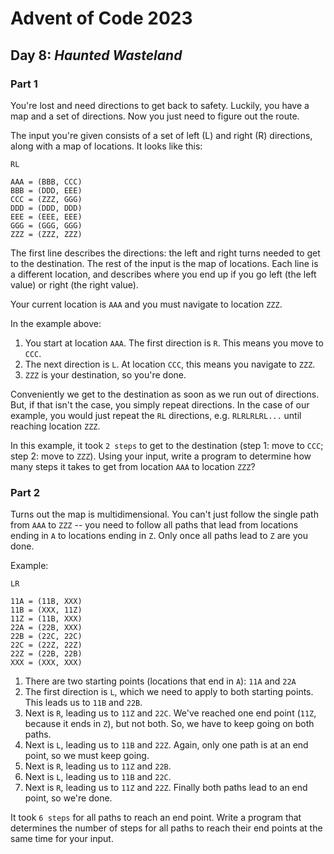 # Advent of Code 2023
## Day 8: *Haunted Wasteland*

### Part 1

You're lost and need directions to get back to safety. Luckily, you have a map and a set of directions. Now you just need to figure out the route.

The input you're given consists of a set of left (L) and right (R) directions, along with a map of locations. It looks like this:

```
RL

AAA = (BBB, CCC)
BBB = (DDD, EEE)
CCC = (ZZZ, GGG)
DDD = (DDD, DDD)
EEE = (EEE, EEE)
GGG = (GGG, GGG)
ZZZ = (ZZZ, ZZZ)
```

The first line describes the directions: the left and right turns needed to get to the destination. The rest of the input is the map of locations. Each line is a different location, and describes where you end up if you go left (the left value) or right (the right value).

Your current location is `AAA` and you must navigate to location `ZZZ`.

In the example above:
1. You start at location `AAA`. The first direction is `R`. This means you move to `CCC`.
2. The next direction is `L`. At location `CCC`, this means you navigate to `ZZZ`.
3. `ZZZ` is your destination, so you're done.

Conveniently we get to the destination as soon as we run out of directions. But, if that isn't the case, you simply repeat directions. In the case of our example, you would just repeat the `RL` directions, e.g. `RLRLRLRL...` until reaching location `ZZZ`.

In this example, it took `2 steps` to get to the destination (step 1: move to `CCC`; step 2: move to `ZZZ`). Using your input, write a program to determine how many steps it takes to get from location `AAA` to location `ZZZ`?

### Part 2

Turns out the map is multidimensional. You can't just follow the single path from `AAA` to `ZZZ` -- you need to follow all paths that lead from locations ending in `A` to locations ending in `Z`. Only once all paths lead to `Z` are you done.

Example:
```
LR

11A = (11B, XXX)
11B = (XXX, 11Z)
11Z = (11B, XXX)
22A = (22B, XXX)
22B = (22C, 22C)
22C = (22Z, 22Z)
22Z = (22B, 22B)
XXX = (XXX, XXX)
```

1. There are two starting points (locations that end in `A`): `11A` and `22A`
2. The first direction is `L`, which we need to apply to both starting points. This leads us to `11B` and `22B`.
3. Next is `R`, leading us to `11Z` and `22C`. We've reached one end point (`11Z`, because it ends in `Z`), but not both. So, we have to keep going on both paths.
4. Next is `L`, leading us to `11B` and `22Z`. Again, only one path is at an end point, so we must keep going.
5. Next is `R`, leading us to `11Z` and `22B`.
6. Next is `L`, leading us to `11B` and `22C`.
7. Next is `R`, leading us to `11Z` and `22Z`. Finally both paths lead to an end point, so we're done.

It took `6 steps` for all paths to reach an end point. Write a program that determines the number of steps for all paths to reach their end points at the same time for your input.
